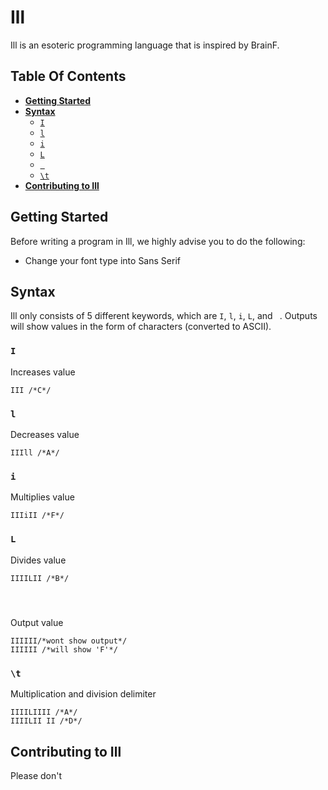 # Ill

Ill is an esoteric programming language that is inspired by BrainF.

## Table Of Contents
- [**Getting Started**](#Getting-Started)
- [**Syntax**](#Syntax)
	- [`I`](#I)
	- [`l`](#l)
	- [`i`](#i)
	- [`L`](#L)
	- [` `](# )
	- [`\t`](#\t)
- [**Contributing to Ill**](#Contributing-to-Ill)

## Getting Started
Before writing a program in Ill, we highly advise you to do the following:

- Change your font type into Sans Serif

## Syntax
Ill only consists of 5 different keywords, which are `I`, `l`, `i`, `L`, and ` `. Outputs will show values in the form of characters (converted to ASCII).

### **`I`**
Increases value
```
III /*C*/
```
### **`l`**
Decreases value
```
IIIll /*A*/
```
### **`i`**
Multiplies value
```
IIIiII /*F*/
```
### **`L`**
Divides value
```
IIIILII /*B*/
```
### ` `
Output value
```
IIIIII/*wont show output*/
IIIIII /*will show 'F'*/
```

### `\t`
Multiplication and division delimiter
```
IIIILIIII /*A*/
IIIILII	II /*D*/
```

## Contributing to Ill
Please don't